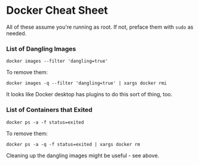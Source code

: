 # Docker Cheat Sheet
All of these assume you're running as root.  If not, preface them with `sudo` as needed.

### List of Dangling Images
```
docker images --filter 'dangling=true' 
```
To remove them:
```
docker images -q --filter 'dangling=true' | xargs docker rmi
```
It looks like Docker desktop has plugins to do this sort of thing, too.

### List of Containers that Exited
```
docker ps -a -f status=exited
```
To remove them:
```
docker ps -a -q -f status=exited | xargs docker rm
```
Cleaning up the dangling images might be useful - see above.
